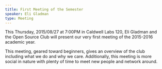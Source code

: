 ```yaml
---
title: First Meeting of the Semester
speaker: Eli Gladman
type: Meeting
---
```

This Thursday, 2015/08/27 at 7:00PM in Caldwell Labs 120, Eli Gladman and the Open Source Club will present our very first meeting of the 2015-2016 academic year.

This meeting, geared toward beginners, gives an overview of the club including what we do and why we care. Additionally, this meeting is more social in nature with plenty of time to meet new people and network around.
